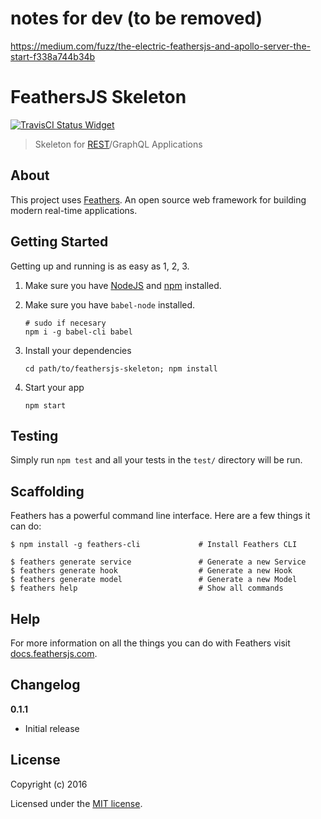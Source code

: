 # notes for dev (to be removed)

https://medium.com/fuzz/the-electric-feathersjs-and-apollo-server-the-start-f338a744b34b

# FeathersJS Skeleton

[![TravisCI Status Widget]][TravisCI Status]
<!-- [![Coverage Status Widget]][Coverage Status] -->

[TravisCI Status]: https://travis-ci.org/amaranth-framework/feathersjs-skeleton
[TravisCI Status Widget]: https://travis-ci.org/amaranth-framework/feathersjs-skeleton.svg?branch=master
<!-- [Coverage Status]: https://coveralls.io/r/amaranth-framework/feathersjs-skeleton -->
<!-- [Coverage Status Widget]: https://coveralls.io/repos/github/amaranth-framework/feathersjs-skeleton/badge.svg?branch=master -->

> Skeleton for [REST](https://spring.io/understanding/REST)/GraphQL Applications

## About

This project uses [Feathers](http://feathersjs.com). An open source web framework for building modern real-time applications.

## Getting Started

Getting up and running is as easy as 1, 2, 3.

1. Make sure you have [NodeJS](https://nodejs.org/) and [npm](https://www.npmjs.com/) installed.
2. Make sure you have `babel-node` installed.

    ```
    # sudo if necesary
    npm i -g babel-cli babel
    ```

3. Install your dependencies

    ```
    cd path/to/feathersjs-skeleton; npm install
    ```

4. Start your app

    ```
    npm start
    ```

## Testing

Simply run `npm test` and all your tests in the `test/` directory will be run.

## Scaffolding

Feathers has a powerful command line interface. Here are a few things it can do:

```
$ npm install -g feathers-cli             # Install Feathers CLI

$ feathers generate service               # Generate a new Service
$ feathers generate hook                  # Generate a new Hook
$ feathers generate model                 # Generate a new Model
$ feathers help                           # Show all commands
```

## Help

For more information on all the things you can do with Feathers visit [docs.feathersjs.com](http://docs.feathersjs.com).

## Changelog

__0.1.1__

- Initial release

## License

Copyright (c) 2016

Licensed under the [MIT license](LICENSE).
